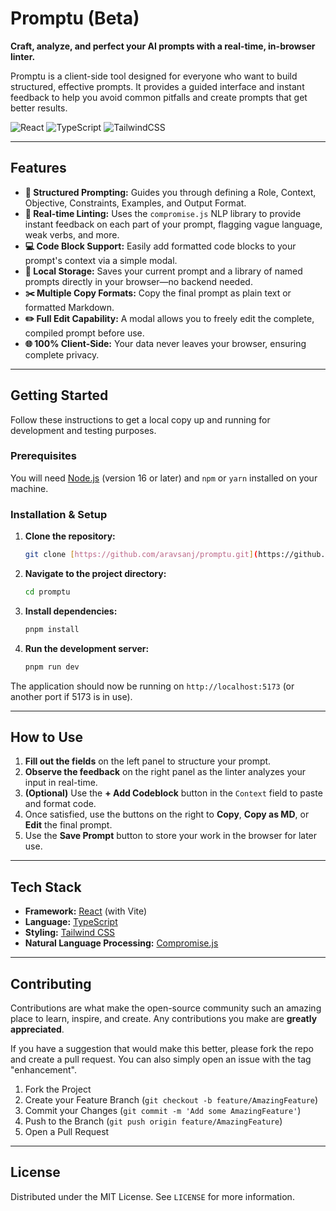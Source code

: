 # Promptu (Beta)

**Craft, analyze, and perfect your AI prompts with a real-time, in-browser linter.**

Promptu is a client-side tool designed for everyone who want to build structured, effective prompts. It provides a guided interface and instant feedback to help you avoid common pitfalls and create prompts that get better results.

![React](https://img.shields.io/badge/react-%2320232a.svg?style=for-the-badge&logo=react&logoColor=%2361DAFB)
![TypeScript](https://img.shields.io/badge/typescript-%23007ACC.svg?style=for-the-badge&logo=typescript&logoColor=white)
![TailwindCSS](https://img.shields.io/badge/tailwindcss-%2338B2AC.svg?style=for-the-badge&logo=tailwind-css&logoColor=white)

---

## Features

- **📝 Structured Prompting:** Guides you through defining a Role, Context, Objective, Constraints, Examples, and Output Format.
- **🧠 Real-time Linting:** Uses the `compromise.js` NLP library to provide instant feedback on each part of your prompt, flagging vague language, weak verbs, and more.
- **💻 Code Block Support:** Easily add formatted code blocks to your prompt's context via a simple modal.
- **💾 Local Storage:** Saves your current prompt and a library of named prompts directly in your browser—no backend needed.
- **✂️ Multiple Copy Formats:** Copy the final prompt as plain text or formatted Markdown.
- **✏️ Full Edit Capability:** A modal allows you to freely edit the complete, compiled prompt before use.
- **🌐 100% Client-Side:** Your data never leaves your browser, ensuring complete privacy.

---

## Getting Started

Follow these instructions to get a local copy up and running for development and testing purposes.

### Prerequisites

You will need [Node.js](https://nodejs.org/) (version 16 or later) and `npm` or `yarn` installed on your machine.

### Installation & Setup

1.  **Clone the repository:**

    ```sh
    git clone [https://github.com/aravsanj/promptu.git](https://github.com/aravsanj/promptu.git)
    ```

2.  **Navigate to the project directory:**

    ```sh
    cd promptu
    ```

3.  **Install dependencies:**

    ```sh
    pnpm install
    ```

4.  **Run the development server:**
    ```sh
    pnpm run dev
    ```

The application should now be running on `http://localhost:5173` (or another port if 5173 is in use).

---

## How to Use

1.  **Fill out the fields** on the left panel to structure your prompt.
2.  **Observe the feedback** on the right panel as the linter analyzes your input in real-time.
3.  **(Optional)** Use the **+ Add Codeblock** button in the `Context` field to paste and format code.
4.  Once satisfied, use the buttons on the right to **Copy**, **Copy as MD**, or **Edit** the final prompt.
5.  Use the **Save Prompt** button to store your work in the browser for later use.

---

## Tech Stack

- **Framework:** [React](https://reactjs.org/) (with Vite)
- **Language:** [TypeScript](https://www.typescriptlang.org/)
- **Styling:** [Tailwind CSS](https://tailwindcss.com/)
- **Natural Language Processing:** [Compromise.js](https://compromise.cool/)

---

## Contributing

Contributions are what make the open-source community such an amazing place to learn, inspire, and create. Any contributions you make are **greatly appreciated**.

If you have a suggestion that would make this better, please fork the repo and create a pull request. You can also simply open an issue with the tag "enhancement".

1.  Fork the Project
2.  Create your Feature Branch (`git checkout -b feature/AmazingFeature`)
3.  Commit your Changes (`git commit -m 'Add some AmazingFeature'`)
4.  Push to the Branch (`git push origin feature/AmazingFeature`)
5.  Open a Pull Request

---

## License

Distributed under the MIT License. See `LICENSE` for more information.
